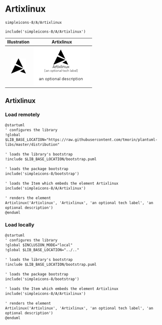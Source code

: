 # Artixlinux


```text
simpleicons-8/A/Artixlinux
```

```text
include('simpleicons-8/A/Artixlinux')
```



| Illustration | Artixlinux |
| :---: | :---: |
| ![illustration for Illustration](../../simpleicons-8/A/Artixlinux.png) | ![illustration for Artixlinux](../../simpleicons-8/A/Artixlinux.Local.png) |




## Artixlinux

### Load remotely
```plantuml
@startuml
' configures the library
!global $LIB_BASE_LOCATION="https://raw.githubusercontent.com/tmorin/plantuml-libs/master/distribution"

' loads the library's bootstrap
!include $LIB_BASE_LOCATION/bootstrap.puml

' loads the package bootstrap
include('simpleicons-8/bootstrap')

' loads the Item which embeds the element Artixlinux
include('simpleicons-8/A/Artixlinux')

' renders the element
Artixlinux('Artixlinux', 'Artixlinux', 'an optional tech label', 'an optional description')
@enduml
```

### Load locally
```plantuml
@startuml
' configures the library
!global $INCLUSION_MODE="local"
!global $LIB_BASE_LOCATION="../.."

' loads the library's bootstrap
!include $LIB_BASE_LOCATION/bootstrap.puml

' loads the package bootstrap
include('simpleicons-8/bootstrap')

' loads the Item which embeds the element Artixlinux
include('simpleicons-8/A/Artixlinux')

' renders the element
Artixlinux('Artixlinux', 'Artixlinux', 'an optional tech label', 'an optional description')
@enduml
```

